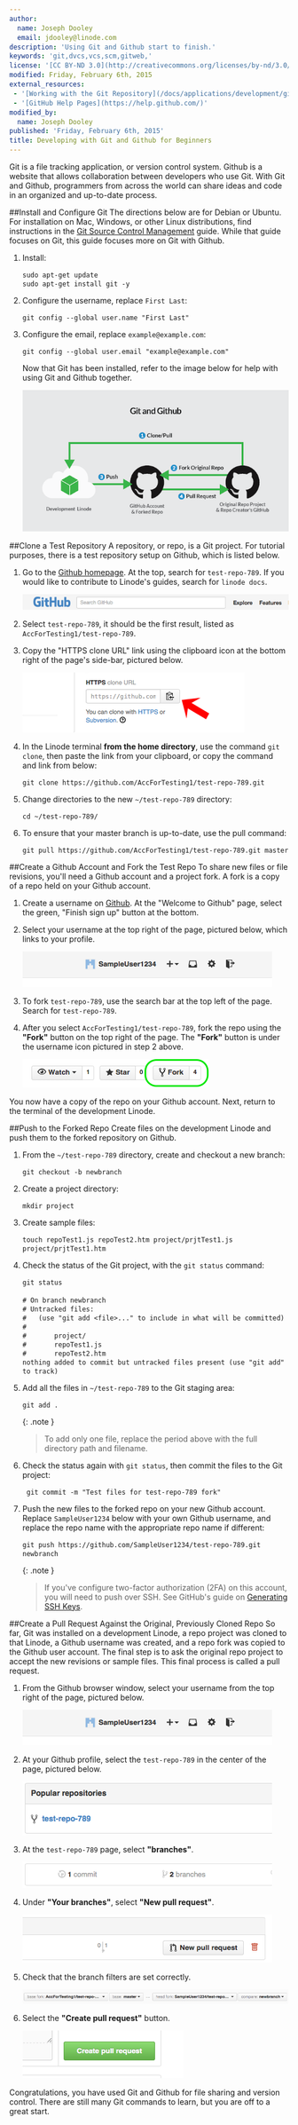 ```yaml
---
author:
  name: Joseph Dooley
  email: jdooley@linode.com
description: 'Using Git and Github start to finish.'
keywords: 'git,dvcs,vcs,scm,gitweb,'
license: '[CC BY-ND 3.0](http://creativecommons.org/licenses/by-nd/3.0/us/)'
modified: Friday, February 6th, 2015
external_resources:
 - '[Working with the Git Repository](/docs/applications/development/git-source-control-management#working-with-the-repository)'
 - '[GitHub Help Pages](https://help.github.com/)'
modified_by:
  name: Joseph Dooley
published: 'Friday, February 6th, 2015'
title: Developing with Git and Github for Beginners
---
```


Git is a file tracking application, or version control system. Github is a website that allows collaboration between developers who use Git. With Git and Github, programmers from across the world can share ideas and code in an organized and up-to-date process.

##Install and Configure Git
The directions below are for Debian or Ubuntu. For installation on Mac, Windows, or other Linux distributions, find instructions in the  [Git Source Control Management](/docs/applications/development/git-source-control-management#installing-git) guide. While that guide focuses on Git, this guide focuses more on Git with Github.

1.  Install:

        sudo apt-get update
        sudo apt-get install git -y

2.  Configure the username, replace `First Last`:

        git config --global user.name "First Last" 
        
3.  Configure the email, replace `example@example.com`:
        
        git config --global user.email "example@example.com"


    Now that Git has been installed, refer to the image below for help with using Git and Github together.

    [![Workflow for using Git with Github.](/docs/assets/git-github-workflow-650w.png)](/docs/assets/git-github-workflow-1000w.png)

##Clone a Test Repository
A repository, or repo, is a Git project. For tutorial purposes, there is a test repository setup on Github, which is listed below.

1.  Go to the <a href="https://www.github.com" target="_blank">Github homepage</a>. At the top, search for `test-repo-789`. If you would like to contribute to Linode's guides, search for `linode docs`.

    [![Github homepage search.](/docs/assets/github-search.png)](/docs/assets/github-search.png)

2.  Select `test-repo-789`, it should be the first result, listed as `AccForTesting1/test-repo-789`.

3.  Copy the "HTTPS clone URL" link using the clipboard icon at the bottom right of the page's side-bar, pictured below. 

    [![Github clone clipboard.](/docs/assets/github-clone-arrow.png)](/docs/assets/github-clone-arrow.png)

4.  In the Linode terminal **from the home directory**, use the command `git clone`, then paste the link from your clipboard, or copy the command and link from below:

        git clone https://github.com/AccForTesting1/test-repo-789.git

5.  Change directories to the new `~/test-repo-789` directory:

        cd ~/test-repo-789/

5.  To ensure that your master branch is up-to-date, use the pull command:

        git pull https://github.com/AccForTesting1/test-repo-789.git master

##Create a Github Account and Fork the Test Repo
To share new files or file revisions, you'll need a Github account and a project fork. A fork is a copy of a repo held on your Github account. 

1.  Create a username on [Github](https://www.github.com). At the "Welcome to Github" page, select the green, "Finish sign up" button at the bottom. 

2.  Select your username at the top right of the page, pictured below, which links to your profile.

    [![Github username icon.](/docs/assets/github-sampleuser.png)](/docs/assets/github-sampleuser.png)

3.  To fork `test-repo-789`, use the search bar at the top left of the page. Search for `test-repo-789`. 

4. After you select `AccForTesting1/test-repo-789`, fork the repo using the **"Fork"** button on the top right of the page. The **"Fork"** button is under the username icon pictured in step 2 above.

    [![GitHub Fork Button.](/docs/assets/github-fork.png)](/docs/assets/github-fork.png)

You now have a copy of the repo on your Github account. Next, return to the terminal of the development Linode. 

##Push to the Forked Repo
Create files on the development Linode and push them to the forked repository on Github.

1.  From the `~/test-repo-789` directory, create and checkout a new branch:

        git checkout -b newbranch 

2.  Create a project directory:
        
        mkdir project

3.  Create sample files:

        touch repoTest1.js repoTest2.htm project/prjtTest1.js project/prjtTest1.htm

4.  Check the status of the Git project, with the `git status` command:

        git status

        # On branch newbranch
        # Untracked files:
        #   (use "git add <file>..." to include in what will be committed)
        #
        #       project/
        #       repoTest1.js
        #       repoTest2.htm
        nothing added to commit but untracked files present (use "git add" to track)

5.  Add all the files in `~/test-repo-789` to the Git staging area:

        git add . 

     {: .note }
    >
    > To add only one file, replace the period above with the full directory path and filename. 

6. Check the status again with `git status`, then commit the files to the Git project:

        git commit -m "Test files for test-repo-789 fork"

7.  Push the new files to the forked repo on your new Github account. Replace `SampleUser1234` below with your own Github username, and replace the repo name with the appropriate repo name if different:

        git push https://github.com/SampleUser1234/test-repo-789.git newbranch

    {: .note }
    > If you've configure two-factor authorization (2FA) on this account, you will need to push over SSH. See GitHub's guide on [Generating SSH Keys](https://help.github.com/articles/generating-ssh-keys/).

##Create a Pull Request Against the Original, Previously Cloned Repo
So far, Git was installed on a development Linode, a repo project was cloned to that Linode, a Github username was created, and a repo fork was copied to the Github user account. The final step is to ask the original repo project to accept the new revisions or sample files. This final process is called a pull request. 

1.  From the Github browser window, select your username from the top right of the page, pictured below. 

    [![Github username icon.](/docs/assets/github-sampleuser.png)](/docs/assets/github-sampleuser.png)

2.  At your Github profile, select the `test-repo-789` in the center of the page, pictured below. 

    [![Github popular repositories.](/docs/assets/github-popular-repositories.png)](/docs/assets/github-popular-repositories.png)

3.  At the `test-repo-789` page, select **"branches"**.

    [![Github branches.](/docs/assets/github-branches.png)](/docs/assets/github-branches.png)

4.  Under **"Your branches"**, select **"New pull request"**.

    [![Github branches.](/docs/assets/github-new-pull-request.png)](/docs/assets/github-new-pull-request.png)

5.  Check that the branch filters are set correctly. 
 
    [![Github branch filters.](/docs/assets/github-branch-filters.png)](/docs/assets/github-branch-filters.png)

6.  Select the **"Create pull request"** button. 
 
    [![Github branch filters.](/docs/assets/github-create-pull-request.png)](/docs/assets/github-create-pull-request.png)


Congratulations, you have used Git and Github for file sharing and version control. There are still many Git commands to learn, but you are off to a great start.




